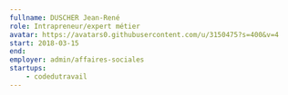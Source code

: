 ```yaml
---
fullname: DUSCHER Jean-René
role: Intrapreneur/expert métier
avatar: https://avatars0.githubusercontent.com/u/3150475?s=400&v=4
start: 2018-03-15
end: 
employer: admin/affaires-sociales
startups:
    - codedutravail
---
```

